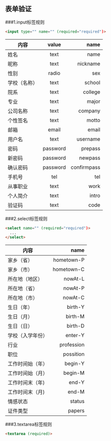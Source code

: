 ## 表单验证
###1.input标签规则
```html
<input type="" name="" (required="required")>
```
| 内容            | value           | name        |
| ----------------|:---------------:| -----------:|
| 姓名            | text            | name        |
| 昵称            | text            | nickname    |
| 性别            | radio           | sex         |
| 学校（名称）    | text            | school      |
| 院系            | text            | college     |
| 专业            | text            | major       |
| 公司名称        | text            | company     |
| 个性签名        | text            | motto       |
| 邮箱            | email           | email       |
| 用户名          | text            | username    |
| 密码            | password        | prepass     |
| 新密码          | password        | newpass     |
| 确认密码        | password        | confirmpass |
| 手机号          | tel             | tel         |
| 从事职业        | text            | work        |
| 个人简介        | text            | intro       |
| 验证码          | text            | code        |

###2.select标签规则
```html
<select name="" (required="required")>
  ...
</select>
```
| 内容            | name        |
| ----------------| -----------:|
| 家乡（省）      | hometown-P  |
| 家乡（市）      | hometown-C  |
| 所在地（地区）  | nowAt-L     |
| 所在地（省）    | nowAt-P     |
| 所在地（市）    | nowAt-C     |
| 生日（年）      | birth-Y     |
| 生日（月）      | birth-M     |
| 生日（日）      | birth-D     |
| 学校（入学年份）| enter-Y     |
| 行业            | profession  |
| 职位            | possition   |
| 工作时间始（年）| begin-Y     |
| 工作时间始（月）| begin-M     |
| 工作时间末（年) | end-Y       |
| 工作时间末（月) | end-M       |
| 情感状态        | status      |
| 证件类型        | papers      |

###3.textarea标签规则
```html
<textarea (required)>
```
